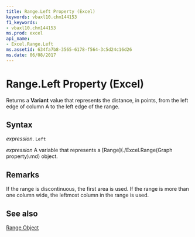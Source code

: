```yaml
---
title: Range.Left Property (Excel)
keywords: vbaxl10.chm144153
f1_keywords:
- vbaxl10.chm144153
ms.prod: excel
api_name:
- Excel.Range.Left
ms.assetid: 634fa7b8-3565-6178-f564-3c5d24c16d26
ms.date: 06/08/2017
---
```



# Range.Left Property (Excel)

Returns a  **Variant** value that represents the distance, in points, from the left edge of column A to the left edge of the range.


## Syntax

 _expression_. `Left`

 _expression_ A variable that represents a [Range](./Excel.Range(Graph property).md) object.


## Remarks

If the range is discontinuous, the first area is used. If the range is more than one column wide, the leftmost column in the range is used.


## See also


[Range Object](Excel.Range(object).md)


